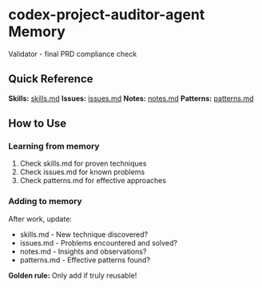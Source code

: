 # codex-project-auditor-agent Memory

Validator - final PRD compliance check

## Quick Reference

**Skills:** [skills.md](./skills.md)
**Issues:** [issues.md](./issues.md)
**Notes:** [notes.md](./notes.md)
**Patterns:** [patterns.md](./patterns.md)

## How to Use

### Learning from memory
1. Check skills.md for proven techniques
2. Check issues.md for known problems
3. Check patterns.md for effective approaches

### Adding to memory
After work, update:
- skills.md - New technique discovered?
- issues.md - Problems encountered and solved?
- notes.md - Insights and observations?
- patterns.md - Effective patterns found?

**Golden rule:** Only add if truly reusable!
